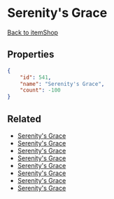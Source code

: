 # Serenity's Grace

<no description available>

[Back to itemShop](../item-shops.md)

## Properties

```json
{
    "id": 541,
    "name": "Serenity's Grace",
    "count": -100
}
```

## Related

- [Serenity's Grace](../items/16962-serenity-s-grace.md)
- [Serenity's Grace](../items/16963-serenity-s-grace.md)
- [Serenity's Grace](../items/16964-serenity-s-grace.md)
- [Serenity's Grace](../items/16965-serenity-s-grace.md)
- [Serenity's Grace](../items/16966-serenity-s-grace.md)
- [Serenity's Grace](../items/16967-serenity-s-grace.md)
- [Serenity's Grace](../items/16968-serenity-s-grace.md)
- [Serenity's Grace](../items/16969-serenity-s-grace.md)

